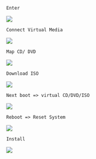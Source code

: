  ```
 Enter
```
<img src="https://img.poiuty.com/img/a7/babd8b07246e8f610ceafa2a389a47a7.png">

```
Connect Virtual Media
```
<img src="https://img.poiuty.com/img/46/b6c3d6782e2580b35dce182918401346.png">

```
Map CD/ DVD
```
<img src="https://img.poiuty.com/img/94/c3873f6cab02845c507faa1840f30694.png">

```
Download ISO
```
<img src="https://img.poiuty.com/img/c0/ca53d3a4145aa49639c47d0fffd6ccc0.png">

```
Next boot => virtual CD/DVD/ISO
```
<img src="https://img.poiuty.com/img/46/7d3625f44106c6ad4cd691d32a77ea46.png">

```
Reboot => Reset System
```
<img src="https://img.poiuty.com/img/db/fec73b79812528b44ae976e0b1a7b6db.png">

```
Install
```
<img src="https://img.poiuty.com/img/16/e9ad97c380eca4cf25c9d95fe7914016.png">
